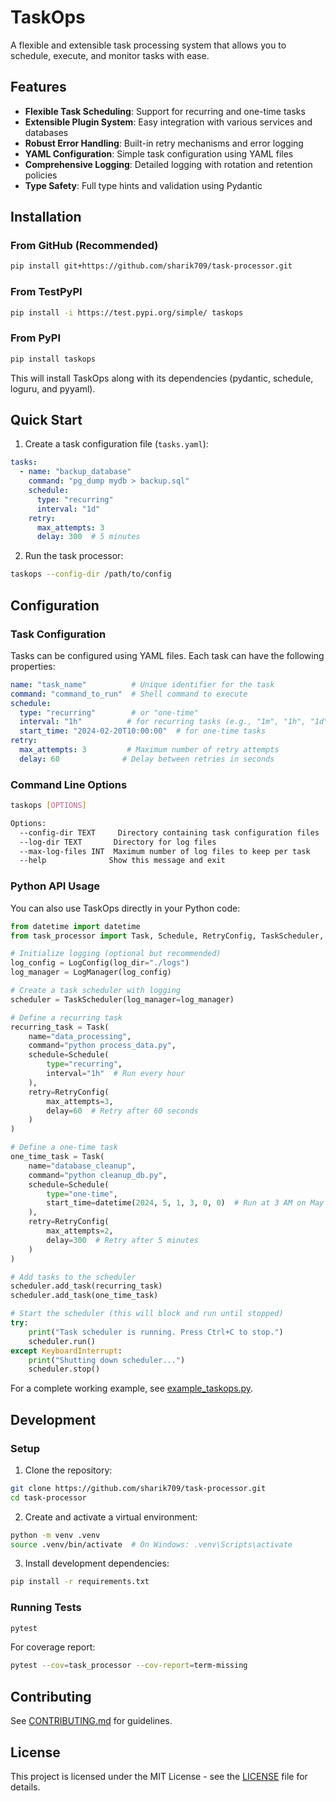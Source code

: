 # TaskOps

A flexible and extensible task processing system that allows you to schedule, execute, and monitor tasks with ease.

## Features

- **Flexible Task Scheduling**: Support for recurring and one-time tasks
- **Extensible Plugin System**: Easy integration with various services and databases
- **Robust Error Handling**: Built-in retry mechanisms and error logging
- **YAML Configuration**: Simple task configuration using YAML files
- **Comprehensive Logging**: Detailed logging with rotation and retention policies
- **Type Safety**: Full type hints and validation using Pydantic

## Installation

### From GitHub (Recommended)
```bash
pip install git+https://github.com/sharik709/task-processor.git
```

### From TestPyPI
```bash
pip install -i https://test.pypi.org/simple/ taskops
```

### From PyPI
```bash
pip install taskops
```

This will install TaskOps along with its dependencies (pydantic, schedule, loguru, and pyyaml).

## Quick Start

1. Create a task configuration file (`tasks.yaml`):

```yaml
tasks:
  - name: "backup_database"
    command: "pg_dump mydb > backup.sql"
    schedule:
      type: "recurring"
      interval: "1d"
    retry:
      max_attempts: 3
      delay: 300  # 5 minutes
```

2. Run the task processor:

```bash
taskops --config-dir /path/to/config
```

## Configuration

### Task Configuration

Tasks can be configured using YAML files. Each task can have the following properties:

```yaml
name: "task_name"          # Unique identifier for the task
command: "command_to_run"  # Shell command to execute
schedule:
  type: "recurring"        # or "one-time"
  interval: "1h"          # for recurring tasks (e.g., "1m", "1h", "1d")
  start_time: "2024-02-20T10:00:00"  # for one-time tasks
retry:
  max_attempts: 3         # Maximum number of retry attempts
  delay: 60              # Delay between retries in seconds
```

### Command Line Options

```bash
taskops [OPTIONS]

Options:
  --config-dir TEXT     Directory containing task configuration files
  --log-dir TEXT       Directory for log files
  --max-log-files INT  Maximum number of log files to keep per task
  --help              Show this message and exit
```

### Python API Usage

You can also use TaskOps directly in your Python code:

```python
from datetime import datetime
from task_processor import Task, Schedule, RetryConfig, TaskScheduler, LogManager, LogConfig

# Initialize logging (optional but recommended)
log_config = LogConfig(log_dir="./logs")
log_manager = LogManager(log_config)

# Create a task scheduler with logging
scheduler = TaskScheduler(log_manager=log_manager)

# Define a recurring task
recurring_task = Task(
    name="data_processing",
    command="python process_data.py",
    schedule=Schedule(
        type="recurring",
        interval="1h"  # Run every hour
    ),
    retry=RetryConfig(
        max_attempts=3,
        delay=60  # Retry after 60 seconds
    )
)

# Define a one-time task
one_time_task = Task(
    name="database_cleanup",
    command="python cleanup_db.py",
    schedule=Schedule(
        type="one-time",
        start_time=datetime(2024, 5, 1, 3, 0, 0)  # Run at 3 AM on May 1, 2024
    ),
    retry=RetryConfig(
        max_attempts=2,
        delay=300  # Retry after 5 minutes
    )
)

# Add tasks to the scheduler
scheduler.add_task(recurring_task)
scheduler.add_task(one_time_task)

# Start the scheduler (this will block and run until stopped)
try:
    print("Task scheduler is running. Press Ctrl+C to stop.")
    scheduler.run()
except KeyboardInterrupt:
    print("Shutting down scheduler...")
    scheduler.stop()
```

For a complete working example, see [example_taskops.py](example_taskops.py).

## Development

### Setup

1. Clone the repository:
```bash
git clone https://github.com/sharik709/task-processor.git
cd task-processor
```

2. Create and activate a virtual environment:
```bash
python -m venv .venv
source .venv/bin/activate  # On Windows: .venv\Scripts\activate
```

3. Install development dependencies:
```bash
pip install -r requirements.txt
```

### Running Tests

```bash
pytest
```

For coverage report:
```bash
pytest --cov=task_processor --cov-report=term-missing
```

## Contributing

See [CONTRIBUTING.md](CONTRIBUTING.md) for guidelines.

## License

This project is licensed under the MIT License - see the [LICENSE](LICENSE) file for details.
